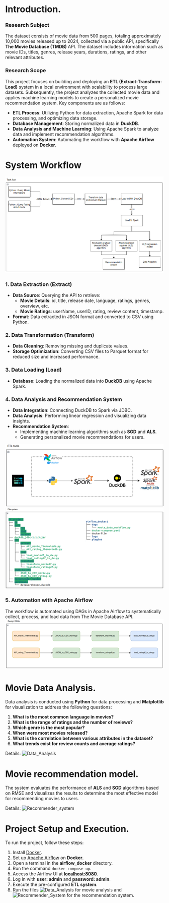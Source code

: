 # Introduction.

### Research Subject  
The dataset consists of movie data from 500 pages, totaling approximately 10,000 movies released up to 2024, collected via a public API, specifically **The Movie Database (TMDB)** API. The dataset includes information such as movie IDs, titles, genres, release years, durations, ratings, and other relevant attributes.  

### Research Scope  
This project focuses on building and deploying an **ETL (Extract-Transform-Load)** system in a local environment with scalability to process large datasets. Subsequently, the project analyzes the collected movie data and applies machine learning models to create a personalized movie recommendation system. Key components are as follows:  

- **ETL Process**: Utilizing Python for data extraction, Apache Spark for data processing, and optimizing data storage.  
- **Database Management**: Storing normalized data in **DuckDB**.  
- **Data Analysis and Machine Learning**: Using Apache Spark to analyze data and implement recommendation algorithms.  
- **Automation System**: Automating the workflow with **Apache Airflow** deployed on **Docker**.  

# System Workflow 
<img src="image/taskflow.png" alt="Task Flow">

### 1. Data Extraction (Extract)  
- **Data Source**: Querying the API to retrieve:  
  - **Movie Details**: id, title, release date, language, ratings, genres, overview, etc.  
  - **Movie Ratings**: userName, userID, rating, review content, timestamp.  
- **Format**: Data extracted in JSON format and converted to CSV using Python.  

### 2. Data Transformation (Transform)  
- **Data Cleaning**: Removing missing and duplicate values.  
- **Storage Optimization**: Converting CSV files to Parquet format for reduced size and increased performance.  

### 3. Data Loading (Load)  
- **Database**: Loading the normalized data into **DuckDB** using Apache Spark.  

### 4. Data Analysis and Recommendation System  
- **Data Integration**: Connecting DuckDB to Spark via JDBC.  
- **Data Analysis**: Performing linear regression and visualizing data insights.  
- **Recommendation System**:  
  - Implementing machine learning algorithms such as **SGD** and **ALS**.  
  - Generating personalized movie recommendations for users.

<img src="image/etl_tools.png" alt="ETL tools">
<img src="image/file_system.png" alt="File system">

### 5. Automation with Apache Airflow  
The workflow is automated using DAGs in Apache Airflow to systematically collect, process, and load data from The Movie Database API.  
<img src="image/DAGs.png" alt="DAGs Design">

# Movie Data Analysis.  
Data analysis is conducted using **Python** for data processing and **Matplotlib** for visualization to address the following questions:  

1. **What is the most common language in movies?**  
2. **What is the range of ratings and the number of reviews?**  
3. **Which genre is the most popular?**  
4. **When were most movies released?**  
5. **What is the correlation between various attributes in the dataset?**  
6. **What trends exist for review counts and average ratings?**

Details: ![Data_Analysis](DE_project/DA/DataAnalysis.ipynb)

# Movie recommendation model.  
The system evaluates the performance of **ALS** and **SGD** algorithms based on RMSE and visualizes the results to determine the most effective model for recommending movies to users.  

Details: ![Recommender_system](DE_project/Recommender_System/ML_Recommender_System.ipynb)

# Project Setup and Execution.  

To run the project, follow these steps:  
1. Install [Docker](https://docs.docker.com/engine/install/).  
2. Set up [Apache Airflow](https://airflow.apache.org/docs/apache-airflow/stable/howto/docker-compose/index.html) on **Docker**.  
3. Open a terminal in the **airflow_docker** directory.  
4. Run the command `docker-compose up`.  
5. Access the Airflow UI at [**localhost:8080**](http://localhost:8080/home).  
6. Log in with **user: admin** and **password: admin**.  
7. Execute the pre-configured **ETL system**.  
8. Run the files ![Data_Analysis](DE_project/DA/DataAnalysis.ipynb) for movie analysis and ![Recommender_System](DE_project/Recommender_System/ML_Recommender_System.ipynb) for the recommendation system.  




